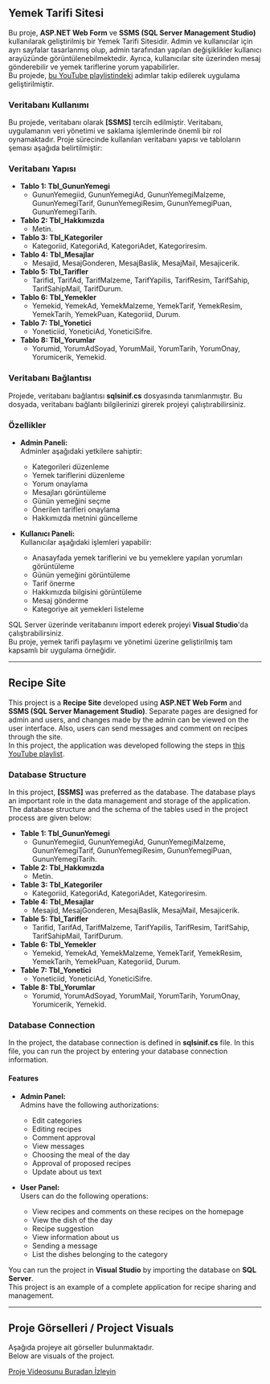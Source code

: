 ## Yemek Tarifi Sitesi

Bu proje, **ASP.NET Web Form** ve **SSMS (SQL Server Management Studio)** kullanılarak geliştirilmiş bir Yemek Tarifi Sitesidir. Admin ve kullanıcılar için ayrı sayfalar tasarlanmış olup, admin tarafından yapılan değişiklikler kullanıcı arayüzünde görüntülenebilmektedir. Ayrıca, kullanıcılar site üzerinden mesaj gönderebilir ve yemek tariflerine yorum yapabilirler.  
Bu projede, [bu YouTube playlistindeki](https://www.youtube.com/playlist?list=PLKnjBHu2xXNO3DAV2yEdLb3qewr9wBdpB) adımlar takip edilerek uygulama geliştirilmiştir.  

### Veritabanı Kullanımı

Bu projede, veritabanı olarak **[SSMS]** tercih edilmiştir. Veritabanı, uygulamanın veri yönetimi ve saklama işlemlerinde önemli bir rol oynamaktadır. Proje sürecinde kullanılan veritabanı yapısı ve tabloların şeması aşağıda belirtilmiştir:

### Veritabanı Yapısı

- **Tablo 1: Tbl_GununYemegi**  
  - GununYemegiid, GununYemegiAd, GununYemegiMalzeme, GununYemegiTarif, GununYemegiResim, GununYemegiPuan, GununYemegiTarih.
- **Tablo 2: Tbl_Hakkımızda**  
  - Metin.
- **Tablo 3: Tbl_Kategoriler**  
  - Kategoriid, KategoriAd, KategoriAdet, Kategoriresim.
- **Tablo 4: Tbl_Mesajlar**  
  - Mesajid, MesajGonderen, MesajBaslik, MesajMail, Mesajicerik.
- **Tablo 5: Tbl_Tarifler**  
  - Tarifid, TarifAd, TarifMalzeme, TarifYapilis, TarifResim, TarifSahip, TarifSahipMail, TarifDurum.
- **Tablo 6: Tbl_Yemekler**  
  - Yemekid, YemekAd, YemekMalzeme, YemekTarif, YemekResim, YemekTarih, YemekPuan, Kategoriid, Durum.
- **Tablo 7: Tbl_Yonetici**  
  - Yoneticiid, YoneticiAd, YoneticiSifre.
- **Tablo 8: Tbl_Yorumlar**  
  - Yorumid, YorumAdSoyad, YorumMail, YorumTarih, YorumOnay, Yorumicerik, Yemekid.

### Veritabanı Bağlantısı

Projede, veritabanı bağlantısı **sqlsinif.cs** dosyasında tanımlanmıştır. Bu dosyada, veritabanı bağlantı bilgilerinizi girerek projeyi çalıştırabilirsiniz.

### Özellikler

- **Admin Paneli:**  
  Adminler aşağıdaki yetkilere sahiptir:
  - Kategorileri düzenleme
  - Yemek tariflerini düzenleme
  - Yorum onaylama
  - Mesajları görüntüleme
  - Günün yemeğini seçme
  - Önerilen tarifleri onaylama
  - Hakkımızda metnini güncelleme

- **Kullanıcı Paneli:**  
  Kullanıcılar aşağıdaki işlemleri yapabilir:
  - Anasayfada yemek tariflerini ve bu yemeklere yapılan yorumları görüntüleme
  - Günün yemeğini görüntüleme
  - Tarif önerme
  - Hakkımızda bilgisini görüntüleme
  - Mesaj gönderme
  - Kategoriye ait yemekleri listeleme

SQL Server üzerinde veritabanını import ederek projeyi **Visual Studio**'da çalıştırabilirsiniz.  
Bu proje, yemek tarifi paylaşımı ve yönetimi üzerine geliştirilmiş tam kapsamlı bir uygulama örneğidir.

---

## Recipe Site

This project is a **Recipe Site** developed using **ASP.NET Web Form** and **SSMS (SQL Server Management Studio)**. Separate pages are designed for admin and users, and changes made by the admin can be viewed on the user interface. Also, users can send messages and comment on recipes through the site.  
In this project, the application was developed following the steps in [this YouTube playlist](https://www.youtube.com/playlist?list=PLKnjBHu2xXNO3DAV2yEdLb3qewr9wBdpB).  

### Database Structure

In this project, **[SSMS]** was preferred as the database. The database plays an important role in the data management and storage of the application. The database structure and the schema of the tables used in the project process are given below:

- **Table 1: Tbl_GununYemegi**  
  - GununYemegiid, GununYemegiAd, GununYemegiMalzeme, GununYemegiTarif, GununYemegiResim, GununYemegiPuan, GununYemegiTarih.
- **Table 2: Tbl_Hakkımızda**  
  - Metin.
- **Table 3: Tbl_Kategoriler**  
  - Kategoriid, KategoriAd, KategoriAdet, Kategoriresim.
- **Table 4: Tbl_Mesajlar**  
  - Mesajid, MesajGonderen, MesajBaslik, MesajMail, Mesajicerik.
- **Table 5: Tbl_Tarifler**  
  - Tarifid, TarifAd, TarifMalzeme, TarifYapilis, TarifResim, TarifSahip, TarifSahipMail, TarifDurum.
- **Table 6: Tbl_Yemekler**  
  - Yemekid, YemekAd, YemekMalzeme, YemekTarif, YemekResim, YemekTarih, YemekPuan, Kategoriid, Durum.
- **Table 7: Tbl_Yonetici**  
  - Yoneticiid, YoneticiAd, YoneticiSifre.
- **Table 8: Tbl_Yorumlar**  
  - Yorumid, YorumAdSoyad, YorumMail, YorumTarih, YorumOnay, Yorumicerik, Yemekid.

### Database Connection

In the project, the database connection is defined in **sqlsinif.cs** file. In this file, you can run the project by entering your database connection information.

#### Features

- **Admin Panel:**  
  Admins have the following authorizations:
  - Edit categories
  - Editing recipes
  - Comment approval
  - View messages
  - Choosing the meal of the day
  - Approval of proposed recipes
  - Update about us text

- **User Panel:**  
  Users can do the following operations:
  - View recipes and comments on these recipes on the homepage
  - View the dish of the day
  - Recipe suggestion
  - View information about us
  - Sending a message
  - List the dishes belonging to the category

You can run the project in **Visual Studio** by importing the database on **SQL Server**.  
This project is an example of a complete application for recipe sharing and management.

---

## Proje Görselleri / Project Visuals

Aşağıda projeye ait görseller bulunmaktadır.  
Below are visuals of the project.


[Proje Videosunu Buradan İzleyin](https://github.com/NurSedaNur/YemekTarifiSite/blob/master/YemekSitesi/admin.mp4)




















